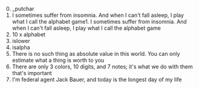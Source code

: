 0. _putchar
1. I sometimes suffer from insomnia. And when I can't fall asleep, I play what I call the alphabet game1. I sometimes suffer from insomnia. And when I can't fall asleep, I play what I call the alphabet game
2. 10 x alphabet
3. islower
4. isalpha
6. There is no such thing as absolute value in this world. You can only estimate what a thing is worth to you
7. There are only 3 colors, 10 digits, and 7 notes; it's what we do with them that's important
8. I'm federal agent Jack Bauer, and today is the longest day of my life
